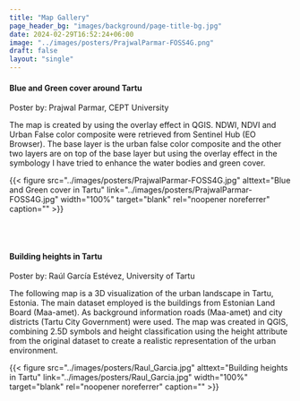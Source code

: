 ```yaml
---
title: "Map Gallery"
page_header_bg: "images/background/page-title-bg.jpg"
date: 2024-02-29T16:52:24+06:00
image: "../images/posters/PrajwalParmar-FOSS4G.png"
draft: false
layout: "single"
---
```


#### Blue and Green cover around Tartu

Poster by: Prajwal Parmar, CEPT University

The map is created by using the overlay effect in QGIS. NDWI, NDVI and Urban False color composite were retrieved from Sentinel Hub (EO Browser). The base layer is the urban false color composite and the other two layers are on top of the base layer but using the overlay effect in the symbology I have tried to enhance the water bodies and green cover.

<!-- {{< figure
    src="../../images/posters/PrajwalPramar-FOSS4G.jpg"
    alttext="Plan of Tartu, Estonia. Probably 19 century"
    link="https://en.wikipedia.org/wiki/File:Plan_of_Tartu_19_century.jpg"
    width="100%"
    target="blank"
    rel="noopener noreferrer"
    caption="A cropped version of \"Plan of Tartu, Estonia. Probably 19 century\". Original via [**wikipedia.org**](https://et.wikipedia.org/wiki/Tartu_ajalugu) under [CC-BY-SA-2.5](https://creativecommons.org/licenses/by-sa/2.5)"
    >}} -->

{{< figure
    src="../images/posters/PrajwalParmar-FOSS4G.jpg"
    alttext="Blue and Green cover in Tartu"
    link="../images/posters/PrajwalParmar-FOSS4G.jpg"
    width="100%"
    target="blank"
    rel="noopener noreferrer"
    caption=""
    >}}

<br>
<br>

#### Building heights in Tartu

Poster by: Raúl García Estévez, University of Tartu

The following map is a 3D visualization of the urban landscape in Tartu, Estonia. The main dataset employed is the buildings from Estonian Land Board (Maa-amet). As background information roads (Maa-amet) and city districts (Tartu City Government) were used. The map was created in QGIS, combining 2.5D symbols and height classification using the height attribute from the original dataset to create a realistic representation of the urban environment.

{{< figure
    src="../images/posters/Raul_Garcia.jpg"
    alttext="Building heights in Tartu"
    link="../images/posters/Raul_Garcia.jpg"
    width="100%"
    target="blank"
    rel="noopener noreferrer"
    caption=""
    >}}